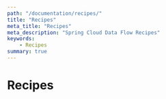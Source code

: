```yaml
---
path: "/documentation/recipes/"
title: "Recipes"
meta_title: "Recipes"
meta_description: "Spring Cloud Data Flow Recipes"
keywords:
    - Recipes
summary: true
---
```


# Recipes